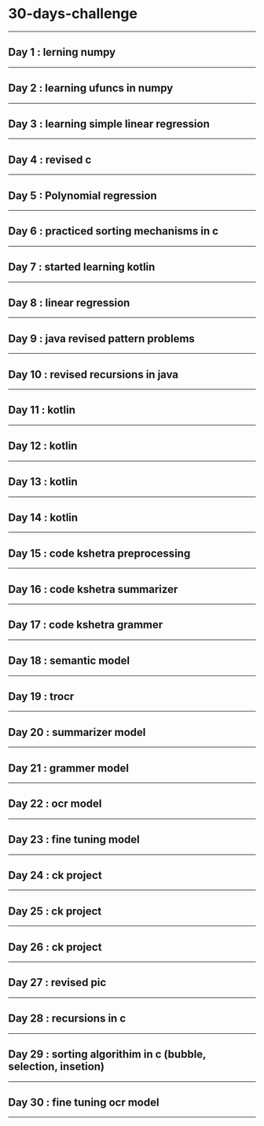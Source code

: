 # 30-days-challenge   
___                       
## Day 1 : lerning numpy           
___   
## Day 2 : learning ufuncs in numpy                         
___                       
## Day 3 : learning simple linear regression                             
___           
## Day 4 : revised c      
___         
## Day 5 : Polynomial regression                                       
___             
## Day 6 : practiced sorting mechanisms in c       
___ 
## Day 7 : started learning kotlin                
___           
## Day 8 : linear regression    
___                                    
## Day 9 : java revised pattern problems  
___ 
## Day 10 : revised recursions in java
___
## Day 11 : kotlin  
___
## Day 12 : kotlin 
___       
## Day 13 : kotlin
___
## Day 14 : kotlin
___
## Day 15 : code kshetra preprocessing  
___
## Day 16 : code kshetra summarizer
___
## Day 17 : code kshetra grammer
___
## Day 18 : semantic model 
___
## Day 19 : trocr
___
## Day 20 : summarizer model 
___
## Day 21 : grammer model 
___
## Day 22 : ocr model

___
## Day 23 : fine tuning model
___
## Day 24 : ck project
___
## Day 25 : ck project
___
## Day 26 : ck project 
___
## Day 27 :  revised pic 
___
## Day 28 : recursions in c 
___
## Day 29 : sorting algorithim in c (bubble, selection, insetion)
___
## Day 30 : fine tuning ocr model 
___
